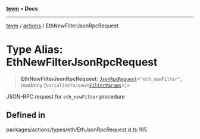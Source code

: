 [**tevm**](../../README.md) • **Docs**

***

[tevm](../../modules.md) / [actions](../README.md) / EthNewFilterJsonRpcRequest

# Type Alias: EthNewFilterJsonRpcRequest

> **EthNewFilterJsonRpcRequest**: [`JsonRpcRequest`](../../index/type-aliases/JsonRpcRequest.md)\<`"eth_newFilter"`, readonly [`SerializeToJson`\<[`FilterParams`](../../index/type-aliases/FilterParams.md)\>]\>

JSON-RPC request for `eth_newFilter` procedure

## Defined in

packages/actions/types/eth/EthJsonRpcRequest.d.ts:195
